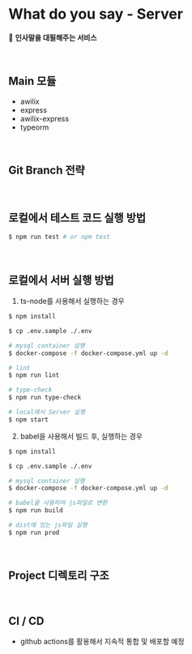 # What do you say - Server

:memo: **인사말을 대필해주는 서비스**

<br>

## Main 모듈

- awilix
- express
- awilix-express
- typeorm

<br>

## Git Branch 전략

<br>

## 로컬에서 테스트 코드 실행 방법

```zsh
$ npm run test # or npm test
```

<br>

## 로컬에서 서버 실행 방법

1. ts-node를 사용해서 실행하는 경우

```zsh
$ npm install

$ cp .env.sample ./.env

# mysql container 실행
$ docker-compose -f docker-compose.yml up -d

# lint
$ npm run lint

# type-check
$ npm run type-check

# local에서 Server 실행
$ npm start
```

2. babel을 사용해서 빌드 후, 실행하는 경우

```zsh
$ npm install

$ cp .env.sample ./.env

# mysql container 실행
$ docker-compose -f docker-compose.yml up -d

# babel을 사용하여 js파일로 변환
$ npm run build

# dist에 있는 js파일 실행
$ npm run prod
```

<br>

## Project 디렉토리 구조

<br>

## CI / CD

- github actions를 활용해서 지속적 통합 및 배포할 예정
